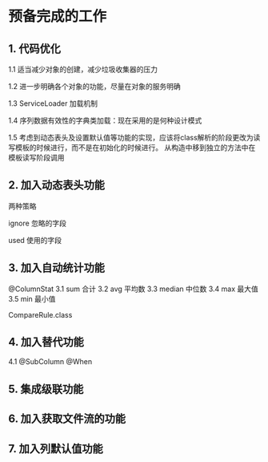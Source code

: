 # 预备完成的工作
## 1. 代码优化

1.1  适当减少对象的创建，减少垃圾收集器的压力

1.2  进一步明确各个对象的功能，尽量在对象的服务明确

1.3  ServiceLoader 加载机制

1.4  序列数据有效性的字典类加载：现在采用的是何种设计模式

1.5  考虑到动态表头及设置默认值等功能的实现，应该将class解析的阶段更改为读写模板的时候进行，而不是在初始化的时候进行。
从构造中移到独立的方法中在模板读写阶段调用
 
## 2. 加入动态表头功能
两种策略

ignore  忽略的字段

used  使用的字段

## 3. 加入自动统计功能
@ColumnStat
3.1  sum  合计
3.2  avg  平均数
3.3  median  中位数
3.4  max  最大值
3.5  min  最小值

CompareRule.class

## 4. 加入替代功能
4.1 @SubColumn  @When

## 5. 集成级联功能

## 6. 加入获取文件流的功能

## 7. 加入列默认值功能
